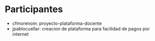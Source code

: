 # Participantes

- cfmorenom: proyecto-plataforma-docente
- jpablocuellar: creacion de plataforma para facilidad de pagos por internet
